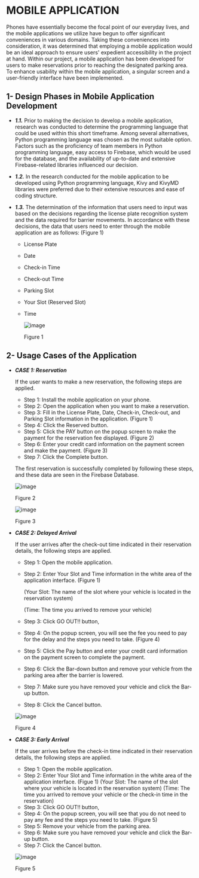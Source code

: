 # MOBILE APPLICATION

Phones have essentially become the focal point of our everyday lives, and the mobile applications we utilize have begun to offer significant conveniences in various domains. Taking these conveniences into consideration, it was determined that employing a mobile application would be an ideal approach to ensure users' expedient accessibility in the project at hand. Within our project, a mobile application has been developed for users to make reservations prior to reaching the designated parking area. To enhance usability within the mobile application, a singular screen and a user-friendly interface have been implemented.

## 1- Design Phases in Mobile Application Development

  - ***1.1.***	 Prior to making the decision to develop a mobile application, research was conducted to determine the programming language that could be used within this short timeframe. Among several alternatives, Python programming language was chosen as the most suitable option. Factors such as the proficiency of team members in Python programming language, easy access to Firebase, which would be used for the database, and the availability of up-to-date and extensive Firebase-related libraries influenced our decision.

 -  ***1.2.***	 In the research conducted for the mobile application to be developed using Python programming language, Kivy and KivyMD libraries were preferred due to their extensive resources and ease of coding structure.

 -  ***1.3.***	 The determination of the information that users need to input was based on the decisions regarding the license plate recognition system and the data required for barrier movements. In accordance with these decisions, the data that users need to enter through the mobile application are as follows: (Figure 1)
    - License Plate
    -	Date
    -	Check-in Time
    -	Check-out Time
    -	Parking Slot
    -	Your Slot (Reserved Slot)
    -	Time

          ![image](https://github.com/PRJ29-PRJ30/Smart_Parking_Mobile_Application/assets/97122999/daab57e2-5d7c-4c85-8448-eec9b1bdc87c) 

          Figure 1
    

## 2- Usage Cases of the Application

- ***CASE 1: Reservation***
  
    If the user wants to make a new reservation, the following steps are applied.
    -	Step 1: Install the mobile application on your phone.
    -	Step 2: Open the application when you want to make a reservation.
    -	Step 3: Fill in the License Plate, Date, Check-in, Check-out, and Parking Slot information in the application. (Figure 1)
    -	Step 4: Click the Reserved button.
    -	Step 5: Click the PAY button on the popup screen to make the payment for the reservation fee displayed. (Figure 2)
    -	Step 6: Enter your credit card information on the payment screen and make the payment. (Figure 3)
    -	Step 7: Click the Complete button.

    The first reservation is successfully completed by following these steps, and these data are seen in the Firebase Database.


    ![image](https://github.com/PRJ29-PRJ30/Smart_Parking_Mobile_Application/assets/97122999/a5e84839-1143-4f27-bbf7-2a01ea7b6902)

    Figure 2


    ![image](https://github.com/PRJ29-PRJ30/Smart_Parking_Mobile_Application/assets/97122999/059fdd96-6ca0-431c-9fa6-429311b6838b)

    Figure 3
  

- ***CASE 2: Delayed Arrival***

    If the user arrives after the check-out time indicated in their reservation details, the following steps are applied.
    -	Step 1: Open the mobile application.
    -	Step 2: Enter Your Slot and Time information in the white area of the application interface. (Figure 1)
    
        (Your Slot: The name of the slot where your vehicle is located in the reservation system)

        (Time: The time you arrived to remove your vehicle)
    -	Step 3: Click GO OUT!! button,
    -	Step 4: On the popup screen, you will see the fee you need to pay for the delay and the steps you need to take. (Figure 4)
    -	Step 5: Click the Pay button and enter your credit card information on the payment screen to complete the payment.
    -	Step 6: Click the Bar-down button and remove your vehicle from the parking area after the barrier is lowered.
    -	Step 7: Make sure you have removed your vehicle and click the Bar-up button.
    -	Step 8: Click the Cancel button.

    ![image](https://github.com/PRJ29-PRJ30/Smart_Parking_Mobile_Application/assets/97122999/35554e8e-b62e-4325-a8e7-d9d0d49ae25c)

    Figure 4
 
- ***CASE 3: Early Arrival***

    If the user arrives before the check-in time indicated in their reservation details, the following steps are applied.
    -	Step 1: Open the mobile application.
    -	Step 2: Enter Your Slot and Time information in the white area of the application interface. (Figue 1)
          (Your Slot: The name of the slot where your vehicle is located in the reservation system)
          (Time: The time you arrived to remove your vehicle or the check-in time in the reservation)
    -	Step 3: Click GO OUT!! button,
    -	Step 4: On the popup screen, you will see that you do not need to pay any fee and the steps you need to take. (Figure 5)
    -	Step 5: Remove your vehicle from the parking area.
    -	Step 6: Make sure you have removed your vehicle and click the Bar-up button.
    -	Step 7: Click the Cancel button.

    ![image](https://github.com/PRJ29-PRJ30/Smart_Parking_Mobile_Application/assets/97122999/b14dc90a-dff6-4b84-9974-18e3c6a49c9a)

    Figure 5
